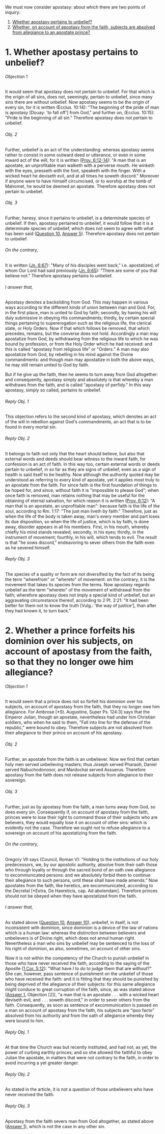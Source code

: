 We must now consider apostasy: about which there are two points of inquiry:  

1. [ Whether apostasy pertains to unbelief?](#1.%20Whether%20apostasy%20pertains%20to%20unbelief?)
2. [ Whether, on account of apostasy from the faith, subjects are absolved from allegiance to an apostate prince?  ](#2.%20Whether%20a%20prince%20forfeits%20his%20dominion%20over%20his%20subjects,%20on%20account%20of%20apostasy%20from%20the%20faith,%20so%20that%20they%20no%20longer%20owe%20him%20allegiance?)



# 1. Whether apostasy pertains to unbelief? 

###### Objection 1
It would seem that apostasy does not pertain to unbelief. For that which is the origin of all sins, does not, seemingly, pertain to unbelief, since many sins there are without unbelief. Now apostasy seems to be the origin of every sin, for it is written (Ecclus. 10:14): "The beginning of the pride of man is apostasy \[Douay: 'to fall off'\] from God," and further on, (Ecclus. 10:15): "Pride is the beginning of all sin." Therefore apostasy does not pertain to unbelief.  

###### Obj. 2
Further, unbelief is an act of the understanding: whereas apostasy seems rather to consist in some outward deed or utterance, or even in some inward act of the will, for it is written ([Prov. 6:12-14](http://bible.gospelcom.net/bible?Prov++6:12-14)): "A man that is an apostate, an unprofitable man walketh with a perverse mouth. He winketh with the eyes, presseth with the foot, speaketh with the finger. With a wicked heart he deviseth evil, and at all times he soweth discord." Moreover if anyone were to have himself circumcised, or to worship at the tomb of Mahomet, he would be deemed an apostate. Therefore apostasy does not pertain to unbelief.  

###### Obj. 3
Further, heresy, since it pertains to unbelief, is a determinate species of unbelief. If then, apostasy pertained to unbelief, it would follow that it is a determinate species of unbelief, which does not seem to agree with what has been said ([Question 10](10.%20Unbelief%20in%20General.md), [Answer 5](10.%20Unbelief%20in%20General.md#5.%20Whether%20there%20are%20several%20species%20of%20unbelief?%20)). Therefore apostasy does not pertain to unbelief.  

###### On the contrary,
It is written ([Jn. 6:67](http://bible.gospelcom.net/bible?Jn++6:67)): "Many of his disciples went back," i.e. apostatized, of whom Our Lord had said previously ([Jn. 6:65](http://bible.gospelcom.net/bible?Jn++6:65)): "There are some of you that believe not." Therefore apostasy pertains to unbelief.  

###### I answer that,
Apostasy denotes a backsliding from God. This may happen in various ways according to the different kinds of union between man and God. For, in the first place, man is united to God by faith; secondly, by having his will duly submissive in obeying His commandments; thirdly, by certain special things pertaining to supererogation such as the religious life, the clerical state, or Holy Orders. Now if that which follows be removed, that which precedes, remains, but the converse does not hold. Accordingly a man may apostatize from God, by withdrawing from the religious life to which he was bound by profession, or from the Holy Order which he had received: and this is called "apostasy from religious life" or "Orders." A man may also apostatize from God, by rebelling in his mind against the Divine commandments: and though man may apostatize in both the above ways, he may still remain united to God by faith.  

But if he give up the faith, then he seems to turn away from God altogether: and consequently, apostasy simply and absolutely is that whereby a man withdraws from the faith, and is called "apostasy of perfidy." In this way apostasy, simply so called, pertains to unbelief.  

###### Reply Obj. 1
This objection refers to the second kind of apostasy, which denotes an act of the will in rebellion against God's commandments, an act that is to be found in every mortal sin.  

###### Reply Obj. 2
It belongs to faith not only that the heart should believe, but also that external words and deeds should bear witness to the inward faith, for confession is an act of faith. In this way too, certain external words or deeds pertain to unbelief, in so far as they are signs of unbelief, even as a sign of health is said itself to be healthy. Now although the authority quoted may be understood as referring to every kind of apostate, yet it applies most truly to an apostate from the faith. For since faith is the first foundation of things to be hoped for, and since, without faith it is "impossible to please God"; when once faith is removed, man retains nothing that may be useful for the obtaining of eternal salvation, for which reason it is written ([Prov. 6:12](http://bible.gospelcom.net/bible?Prov++6:12)): "A man that is an apostate, an unprofitable man": because faith is the life of the soul, according to Rm. 1:17: "The just man liveth by faith." Therefore, just as when the life of the body is taken away, man's every member and part loses its due disposition, so when the life of justice, which is by faith, is done away, disorder appears in all his members. First, in his mouth, whereby chiefly his mind stands revealed; secondly, in his eyes; thirdly, in the instrument of movement; fourthly, in his will, which tends to evil. The result is that "he sows discord," endeavoring to sever others from the faith even as he severed himself.  

###### Reply Obj. 3
The species of a quality or form are not diversified by the fact of its being the term "wherefrom" or "whereto" of movement: on the contrary, it is the movement that takes its species from the terms. Now apostasy regards unbelief as the term "whereto" of the movement of withdrawal from the faith; wherefore apostasy does not imply a special kind of unbelief, but an aggravating circumstance thereof, according to 2 Pt. 2:21: "It had been better for them not to know the truth \[Vulg.: 'the way of justice'\], than after they had known it, to turn back."  




# 2. Whether a prince forfeits his dominion over his subjects, on account of apostasy from the faith, so that they no longer owe him allegiance? 

###### Objection 1
It would seem that a prince does not so forfeit his dominion over his subjects, on account of apostasy from the faith, that they no longer owe him allegiance. For Ambrose \[\*St. Augustine, Super Ps. 124:3\] says that the Emperor Julian, though an apostate, nevertheless had under him Christian soldiers, who when he said to them, "Fall into line for the defense of the republic," were bound to obey. Therefore subjects are not absolved from their allegiance to their prince on account of his apostasy.  

###### Obj. 2
Further, an apostate from the faith is an unbeliever. Now we find that certain holy men served unbelieving masters; thus Joseph served Pharaoh, Daniel served Nabuchodonosor, and Mardochai served Assuerus. Therefore apostasy from the faith does not release subjects from allegiance to their sovereign.  

###### Obj. 3
Further, just as by apostasy from the faith, a man turns away from God, so does every sin. Consequently if, on account of apostasy from the faith, princes were to lose their right to command those of their subjects who are believers, they would equally lose it on account of other sins: which is evidently not the case. Therefore we ought not to refuse allegiance to a sovereign on account of his apostatizing from the faith.  

###### On the contrary,
Gregory VII says (Council, Roman V): "Holding to the institutions of our holy predecessors, we, by our apostolic authority, absolve from their oath those who through loyalty or through the sacred bond of an oath owe allegiance to excommunicated persons: and we absolutely forbid them to continue their allegiance to such persons, until these shall have made amends." Now apostates from the faith, like heretics, are excommunicated, according to the Decretal \[\*Extra, De Haereticis, cap. Ad abolendam\]. Therefore princes should not be obeyed when they have apostatized from the faith.  

###### I answer that,
As stated above ([Question 10](10.%20Unbelief%20in%20General.md), [Answer 10](10.%20Unbelief%20in%20General.md#10.%20Whether%20unbelievers%20may%20have%20authority%20or%20dominion%20over%20the%20faithful?%20)), unbelief, in itself, is not inconsistent with dominion, since dominion is a device of the law of nations which is a human law: whereas the distinction between believers and unbelievers is of Divine right, which does not annul human right. Nevertheless a man who sins by unbelief may be sentenced to the loss of his right of dominion, as also, sometimes, on account of other sins.  

Now it is not within the competency of the Church to punish unbelief in those who have never received the faith, according to the saying of the Apostle ([1 Cor. 5:12](http://bible.gospelcom.net/bible?1+Cor++5:12)): "What have I to do to judge them that are without?" She can, however, pass sentence of punishment on the unbelief of those who have received the faith: and it is fitting that they should be punished by being deprived of the allegiance of their subjects: for this same allegiance might conduce to great corruption of the faith, since, as was stated above ([Answer 1](#1.%20Whether%20apostasy%20pertains%20to%20unbelief?%20), Objection \[2\]), "a man that is an apostate . . . with a wicked heart deviseth evil, and . . . soweth discord," in order to sever others from the faith. Consequently, as soon as sentence of excommunication is passed on a man on account of apostasy from the faith, his subjects are "ipso facto" absolved from his authority and from the oath of allegiance whereby they were bound to him.  

###### Reply Obj. 1
At that time the Church was but recently instituted, and had not, as yet, the power of curbing earthly princes; and so she allowed the faithful to obey Julian the apostate, in matters that were not contrary to the faith, in order to avoid incurring a yet greater danger.  

###### Reply Obj. 2
As stated in the article, it is not a question of those unbelievers who have never received the faith.  

###### Reply Obj. 3
Apostasy from the faith severs man from God altogether, as stated above ([Answer 1](#1.%20Whether%20apostasy%20pertains%20to%20unbelief?%20)), which is not the case in any other sin.